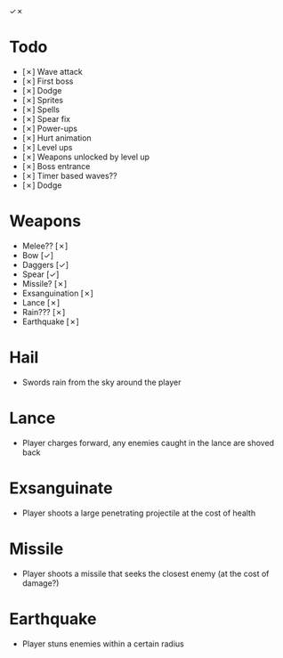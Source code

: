 ✓✗
# Todo
- [✗] Wave attack
- [✗] First boss
- [✗] Dodge
- [✗] Sprites
- [✗] Spells
- [✗] Spear fix
- [✗] Power-ups
- [✗] Hurt animation
- [✗] Level ups
- [✗] Weapons unlocked by level up
- [✗] Boss entrance
- [✗] Timer based waves??
- [✗] Dodge


# Weapons
- Melee??           [✗]
- Bow               [✓]
- Daggers           [✓]
- Spear             [✓]
- Missile?          [✗]
- Exsanguination    [✗]
- Lance             [✗]
- Rain???           [✗]
- Earthquake        [✗]

# Hail
- Swords rain from the sky around the player

# Lance
- Player charges forward, any enemies caught in the lance are shoved back

# Exsanguinate
- Player shoots a large penetrating projectile at the cost of health

# Missile
- Player shoots a missile that seeks the closest enemy (at the cost of damage?)

# Earthquake
- Player stuns enemies within a certain radius